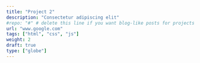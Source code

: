 ```yaml
---
title: "Project 2"
description: "Consectetur adipiscing elit"
#repo: "#" # delete this line if you want blog-like posts for projects
url: "www.google.com"
tags: ["html", "css", "js"]
weight: 2
draft: true
type: ["globe"]
---
```

